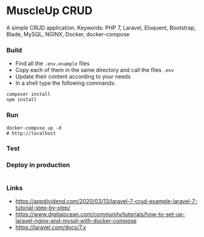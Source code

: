 # MuscleUp CRUD
A simple CRUD application. Keywords: PHP 7, Laravel, Eloquent, Bootstrap, Blade, MySQL, NGINX, Docker, docker-compose

### Build
 - Find all the `.env.example` files
 - Copy each of them in the same directory and call the files `.env`
 - Update their content according to your needs
 - In a shell type the following commands:
 ```
composer install
npm install
```

### Run
```
docker-compose up -d
# http://localhost
```

### Test


### Deploy in production
```
```

### Links
 - https://appdividend.com/2020/03/13/laravel-7-crud-example-laravel-7-tutorial-step-by-step/
 - https://www.digitalocean.com/community/tutorials/how-to-set-up-laravel-nginx-and-mysql-with-docker-compose
 - https://laravel.com/docs/7.x
